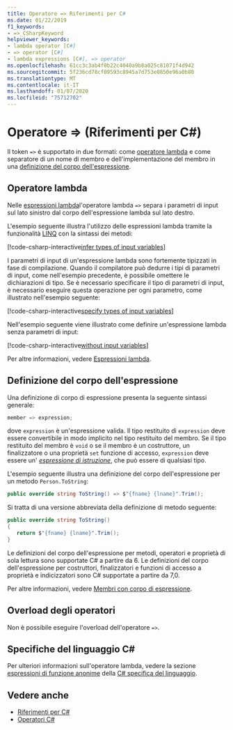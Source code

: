 ```yaml
---
title: Operatore => Riferimenti per C#
ms.date: 01/22/2019
f1_keywords:
- =>_CSharpKeyword
helpviewer_keywords:
- lambda operator [C#]
- => operator [C#]
- lambda expressions [C#], => operator
ms.openlocfilehash: 61cc3c3ab4f0b22c4040a9b8a025c81071f4d942
ms.sourcegitcommit: 5f236cd78cf09593c8945a7d753e0850e96a0b80
ms.translationtype: MT
ms.contentlocale: it-IT
ms.lasthandoff: 01/07/2020
ms.locfileid: "75712702"
---
```

# <a name="-operator-c-reference"></a>Operatore => (Riferimenti per C#)

Il token `=>` è supportato in due formati: come [operatore lambda](#lambda-operator) e come separatore di un nome di membro e dell'implementazione del membro in una [definizione del corpo dell'espressione](#expression-body-definition).

## <a name="lambda-operator"></a>Operatore lambda

Nelle [espressioni lambda](../../programming-guide/statements-expressions-operators/lambda-expressions.md)l'operatore lambda `=>` separa i parametri di input sul lato sinistro dal corpo dell'espressione lambda sul lato destro.

L'esempio seguente illustra l'utilizzo delle espressioni lambda tramite la funzionalità [LINQ](../../programming-guide/concepts/linq/index.md) con la sintassi dei metodi:

[!code-csharp-interactive[infer types of input variables](~/samples/csharp/language-reference/operators/LambdaOperator.cs#InferredTypes)]

I parametri di input di un'espressione lambda sono fortemente tipizzati in fase di compilazione. Quando il compilatore può dedurre i tipi di parametri di input, come nell'esempio precedente, è possibile omettere le dichiarazioni di tipo. Se è necessario specificare il tipo di parametri di input, è necessario eseguire questa operazione per ogni parametro, come illustrato nell'esempio seguente:

[!code-csharp-interactive[specify types of input variables](~/samples/csharp/language-reference/operators/LambdaOperator.cs#ExplicitTypes)]

Nell'esempio seguente viene illustrato come definire un'espressione lambda senza parametri di input:

[!code-csharp-interactive[without input variables](~/samples/csharp/language-reference/operators/LambdaOperator.cs#WithoutInput)]

Per altre informazioni, vedere [Espressioni lambda](../../programming-guide/statements-expressions-operators/lambda-expressions.md).

## <a name="expression-body-definition"></a>Definizione del corpo dell'espressione

Una definizione di corpo di espressione presenta la seguente sintassi generale:

```csharp
member => expression;
```

dove `expression` è un'espressione valida. Il tipo restituito di `expression` deve essere convertibile in modo implicito nel tipo restituito del membro. Se il tipo restituito del membro è `void` o se il membro è un costruttore, un finalizzatore o una proprietà `set` funzione di accesso, `expression` deve essere un' [*espressione di istruzione*](~/_csharplang/spec/statements.md#expression-statements), che può essere di qualsiasi tipo.

L'esempio seguente illustra una definizione del corpo dell'espressione per un metodo `Person.ToString`:

```csharp
public override string ToString() => $"{fname} {lname}".Trim();
```

Si tratta di una versione abbreviata della definizione di metodo seguente:

```csharp
public override string ToString()
{
   return $"{fname} {lname}".Trim();
}
```

Le definizioni del corpo dell'espressione per metodi, operatori e proprietà di sola lettura sono supportate C# a partire da 6. Le definizioni del corpo dell'espressione per costruttori, finalizzatori e funzioni di accesso a proprietà e indicizzatori sono C# supportate a partire da 7,0.

Per altre informazioni, vedere [Membri con corpo di espressione](../../programming-guide/statements-expressions-operators/expression-bodied-members.md).

## <a name="operator-overloadability"></a>Overload degli operatori

Non è possibile eseguire l'overload dell'operatore `=>`.

## <a name="c-language-specification"></a>Specifiche del linguaggio C#

Per ulteriori informazioni sull'operatore lambda, vedere la sezione [espressioni di funzione anonime](~/_csharplang/spec/expressions.md#anonymous-function-expressions) della [ C# specifica del linguaggio](~/_csharplang/spec/introduction.md).

## <a name="see-also"></a>Vedere anche

- [Riferimenti per C#](../index.md)
- [Operatori C#](index.md)
